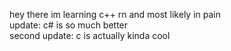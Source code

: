 hey there im learning c++ rn and most likely in pain  
update: c# is so much better  
second update: c is actually kinda cool

<!---
BlqzingIce/BlqzingIce is a ✨ special ✨ repository because its `README.md` (this file) appears on your GitHub profile.
You can click the Preview link to take a look at your changes.
--->
